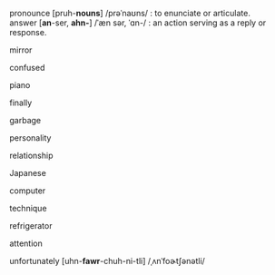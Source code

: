 pronounce [pruh-**nouns**] /prəˈnaʊns/ : to enunciate or articulate.  
answer [**an**-ser, **ahn-**] /ˈæn sər, ˈɑn-/ : an action serving as a reply or response.  

mirror

confused

piano

finally

garbage

personality

relationship

Japanese

computer

technique

refrigerator

attention

unfortunately [uhn-**fawr**-chuh-ni-tli]  /ˌʌnˈfoɚtʃənətli/ 